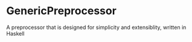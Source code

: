 # GenericPreprocessor
A preprocessor that is designed for simplicity and extensiblity, written in Haskell
